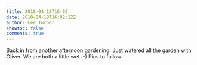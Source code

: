 ```yaml
---
title: 2010-04-18T16-02
date: 2010-04-18T16:02:12Z
author: Lee Turner
showtoc: false
comments: true
---
```


Back in from another afternoon gardening.  Just watered all the garden with Oliver.  We are both a little wet :-)  Pics to follow

